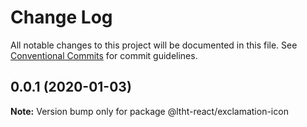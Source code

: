 # Change Log

All notable changes to this project will be documented in this file.
See [Conventional Commits](https://conventionalcommits.org) for commit guidelines.

## 0.0.1 (2020-01-03)

**Note:** Version bump only for package @ltht-react/exclamation-icon
